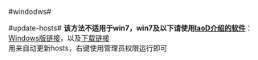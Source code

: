 #windodws#

#update-hosts#
**该方法不适用于win7，win7及以下请使用[laoD介绍的软件](https://github.com/racaljk/hosts/tree/master/tools)**：[Windows版链接](https://github.com/HostsTools/Windows)，以及[下载链接](https://git.io/vX1Pz)  
用来自动更新hosts，右键使用管理员权限运行即可
